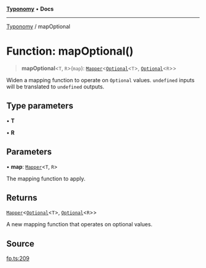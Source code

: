 [**Typonomy**](../README.md) • **Docs**

***

[Typonomy](../globals.md) / mapOptional

# Function: mapOptional()

> **mapOptional**\<`T`, `R`\>(`map`): [`Mapper`](../type-aliases/Mapper.md)\<[`Optional`](../type-aliases/Optional.md)\<`T`\>, [`Optional`](../type-aliases/Optional.md)\<`R`\>\>

Widen a mapping function to operate on `Optional` values.
`undefined` inputs will be translated to `undefined` outputs.

## Type parameters

• **T**

• **R**

## Parameters

• **map**: [`Mapper`](../type-aliases/Mapper.md)\<`T`, `R`\>

The mapping function to apply.

## Returns

[`Mapper`](../type-aliases/Mapper.md)\<[`Optional`](../type-aliases/Optional.md)\<`T`\>, [`Optional`](../type-aliases/Optional.md)\<`R`\>\>

A new mapping function that operates on optional values.

## Source

[fp.ts:209](https://github.com/softcraft-development/typonomy/blob/d8b6722e8f9213512ecbf239a27330f22316ef6d/src/fp.ts#L209)
